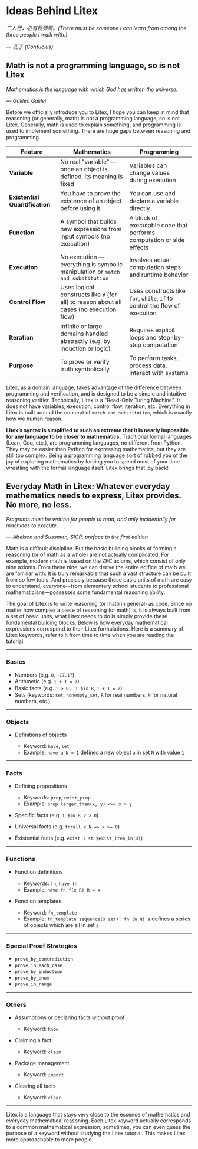 # Ideas Behind Litex

_三人行，必有我师焉。(There must be someone I can learn from among the three people I walk with.)_

_— 孔子 (Confucius)_

## Math is not a programming language, so is not Litex

_Mathematics is the language with which God has written the universe._

_— Galileo Galilei_

Before we officially introduce you to Litex, I hope you can keep in mind that reasoning (or generally, math) is not a programming language, so is not Litex. Generally, math is used to explain something, and programming is used to implement something. There are huge gaps between reasoning and programming.

| Feature              | Mathematics                                                                 | Programming                                                                    |
|----------------------|------------------------------------------------------------------------------|--------------------------------------------------------------------------------|
| **Variable**          | No real "variable" — once an object is defined, its meaning is fixed        | Variables can change values during execution                                   |
| **Existential Quantification** |  You have to prove the existence of an object before using it. | You can use and declare a variable directly. |
| **Function**          | A symbol that builds new expressions from input symbols (no execution)      | A block of executable code that performs computation or side effects           |
| **Execution**         | No execution — everything is symbolic manipulation or `match and substitution`           | Involves actual computation steps and runtime behavior                         |
| **Control Flow**      | Uses logical constructs like `∀` (for all) to reason about all cases (no execution flow)        | Uses constructs like `for`, `while`, `if` to control the flow of execution     |
| **Iteration**         | Infinite or large domains handled abstractly (e.g. by induction or logic)    | Requires explicit loops and step-by-step computation                           |
| **Purpose**           | To prove or verify truth symbolically                                        | To perform tasks, process data, interact with systems                          |

Litex, as a domain language, takes advantage of the difference between programming and verification, and is designed to be a simple and intuitive reasoning verifier. Technically, Litex is a "Read-Only Turing Machine". It does not have variables, execution, control flow, iteration, etc. Everything in Litex is built around the concept of `match and substitution`, which is exactly how we human reason.

**Litex’s syntax is simplified to such an extreme that it is nearly impossible for any language to be closer to mathematics.** Traditional formal languages (Lean, Coq, etc.), are programming languages, no different from Python. They may be easier than Python for expressing mathematics, but they are still too complex. Being a programming language sort of robbed you of the joy of exploring mathematics by forcing you to spend most of your time wrestling with the formal language itself. Litex brings that joy back!

## Everyday Math in Litex: Whatever everyday mathematics needs to express, Litex provides. No more, no less.

_Programs must be written for people to read, and only incidentally for machines to execute._

_— Abelson and Sussman, SICP, preface to the first edition_

Math is a difficult discipline. But the basic building blocks of forming a reasoning (or of math as a whole) are not actually complicated. For example, modern math is based on the ZFC axioms, which consist of only nine axioms. From these nine, we can derive the entire edifice of math we are familiar with. It is truly remarkable that such a vast structure can be built from so few tools. And precisely because these basic units of math are easy to understand, everyone—from elementary school students to professional mathematicians—possesses some fundamental reasoning ability.

The goal of Litex is to write reasoning (or math in general) as code. Since no matter how complex a piece of reasoning (or math) is, it is always built from a set of basic units, what Litex needs to do is simply provide these fundamental building blocks. Below is how everyday mathematical expressions correspond to their Litex formulations. Here is a summary of Litex keywords, refer to it from time to time when you are reading the tutorial.

---

### **Basics**

* Numbers (e.g. `0`, `-17.17`)
* Arithmetic (e.g. `1 + 1 = 2`)
* Basic facts (e.g. `1 > 0`， `1 $in R`, `1 + 1 = 2`)
* Sets (keywords: `set`, `nonempty_set`, `R` for real numbers, `N` for natural numbers, etc.)

---

### **Objects**

* Definitions of objects

  * Keyword: `have`, `let`
  * Example: `have a N = 1` defines a new object `a` in set `N` with value `1`

---

### **Facts**

* Defining propositions

  * Keywords: `prop`, `exist_prop`
  * Example: `prop larger_than(x, y) <=> x > y`
* Specific facts (e.g. `1 $in R`, `2 > 0`)
* Universal facts (e.g. `forall x N => x >= 0`)
* Existential facts (e.g. `exist 1 st $exist_item_in(R)`)

---

### **Functions**

* Function definitions

  * Keywords: `fn`, `have fn`
  * Example: `have fn f(x R) R = x`
* Function templates

  * Keyword: `fn_template`
  * Example: `fn_template sequence(s set): fn (n N) s` defines a series of objects which are all in set `s`

---

### **Special Proof Strategies**

* `prove_by_contradiction`
* `prove_in_each_case`
* `prove_by_induction`
* `prove_by_enum`
* `prove_in_range`

---

### **Others**

* Assumptions or declaring facts without proof

  * Keyword: `know`
* Claiming a fact

  * Keyword: `claim`
* Package management

  * Keyword: `import`
* Clearing all facts

  * Keyword: `clear`

---

Litex is a language that stays very close to the essence of mathematics and everyday mathematical reasoning. Each Litex keyword actually corresponds to a common mathematical expression; sometimes, you can even guess the purpose of a keyword without studying the Litex tutorial. This makes Litex more approachable to more people.